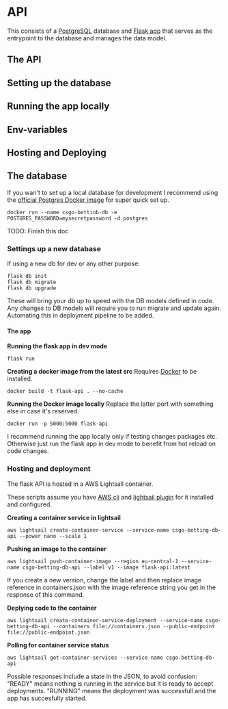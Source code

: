 # API

This consists of a [PostgreSQL](https://www.postgresql.org/) database and [Flask app](https://palletsprojects.com/p/flask/) that serves as the entrypoint to the database and manages the data model.

## The API

## Setting up the database

## Running the app locally

## Env-variables

## Hosting and Deploying

## The database

If you wan't to set up a local database for development I recommend using the [official Postgres Docker image](https://hub.docker.com/_/postgres) for super quick set up.

```
docker run --name csgo-bettinb-db -e POSTGRES_PASSWORD=mysecretpassword -d postgres
```

TODO: Finish this doc

### Settings up a new database

If using a new db for dev or any other purpose:

```
flask db init
flask db migrate
flask db upgrade
```

These will bring your db up to speed with the DB models defined in code.
Any changes to DB models will require you to run migrate and update again. Automating this in deployment pipeline to be added.

#### The app

**Running the flask app in dev mode**

```
flask run
```

**Creating a docker image from the latest src**
Requires [Docker](https://www.docker.com/get-started/) to be installed.

```
docker build -t flask-api . --no-cache
```

**Running the Docker image locally**
Replace the latter port with something else in case it's reserved.

```
docker run -p 5000:5000 flask-api
```

I recommend running the app locally only if testing changes packages etc. Otherwise just run the flask app in dev mode to benefit from hot reload on code changes.

### Hosting and deployment

The flask API is hosted in a AWS Lightsail container.

These scripts assume you have [AWS cli](https://docs.aws.amazon.com/cli/latest/userguide/cli-chap-getting-started.html) and [lightsail plugin](https://lightsail.aws.amazon.com/ls/docs/en_us/articles/amazon-lightsail-install-software) for it installed and configured.

**Creating a container service in lightsail**

```
aws lightsail create-container-service --service-name csgo-betting-db-api --power nano --scale 1
```

**Pushing an image to the container**

```
aws lightsail push-container-image --region eu-central-1 --service-name csgo-betting-db-api --label v1 --image flask-api:latest
```

If you create a new version, change the label and then replace image reference in containers.json with the image reference string you get in the response of this command.

**Deplying code to the container**

```
aws lightsail create-container-service-deployment --service-name csgo-betting-db-api --containers file://containers.json --public-endpoint file://public-endpoint.json
```

**Polling for container service status**

```
aws lightsail get-container-services --service-name csgo-betting-db-api

```

Possible responses include a state in the JSON, to avoid confusion: "READY" means nothing is running in the service but it is ready to accept deployments. "RUNNING" means the deployment was successfull and the app has succesfully started.
